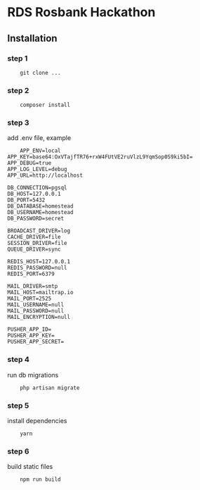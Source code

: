 # RDS Rosbank Hackathon

## Installation
### step 1

```
    git clone ...
```

### step 2 

```
    composer install 
```

### step 3 
add .env file, example 

```
    APP_ENV=local
APP_KEY=base64:OxVTajfTR76+rxW4FUtVE2ruVlzL9YqmSop0S9ki5bI=
APP_DEBUG=true
APP_LOG_LEVEL=debug
APP_URL=http://localhost

DB_CONNECTION=pgsql
DB_HOST=127.0.0.1
DB_PORT=5432
DB_DATABASE=homestead
DB_USERNAME=homestead
DB_PASSWORD=secret

BROADCAST_DRIVER=log
CACHE_DRIVER=file
SESSION_DRIVER=file
QUEUE_DRIVER=sync

REDIS_HOST=127.0.0.1
REDIS_PASSWORD=null
REDIS_PORT=6379

MAIL_DRIVER=smtp
MAIL_HOST=mailtrap.io
MAIL_PORT=2525
MAIL_USERNAME=null
MAIL_PASSWORD=null
MAIL_ENCRYPTION=null

PUSHER_APP_ID=
PUSHER_APP_KEY=
PUSHER_APP_SECRET=

```

### step 4
run db migrations

```
    php artisan migrate
```
### step 5
install dependencies

```
    yarn
```

### step 6
build static files

```
    npm run build
```
